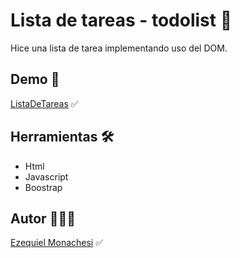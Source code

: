 # Lista de tareas - todolist 🔢

Hice una lista de tarea implementando uso del DOM.

## Demo 🔗

[ListaDeTareas](https://listadetareasrc.netlify.app/) ✅

## Herramientas 🛠️

- Html
- Javascript
- Boostrap

## Autor 👨🏻‍💼

[Ezequiel Monachesi](https://www.linkedin.com/in/monachesi-cesar-ezequiel/) ✅
